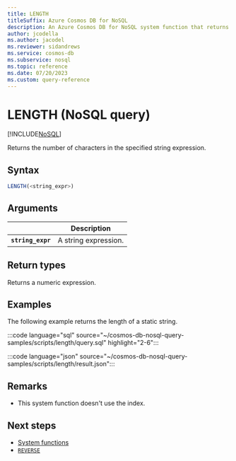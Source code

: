 ```yaml
---
title: LENGTH
titleSuffix: Azure Cosmos DB for NoSQL
description: An Azure Cosmos DB for NoSQL system function that returns the numeric length of a string expression.
author: jcodella
ms.author: jacodel
ms.reviewer: sidandrews
ms.service: cosmos-db
ms.subservice: nosql
ms.topic: reference
ms.date: 07/20/2023
ms.custom: query-reference
---
```


# LENGTH (NoSQL query)

[!INCLUDE[NoSQL](../../includes/appliesto-nosql.md)]

Returns the number of characters in the specified string expression.  
  
## Syntax
  
```sql
LENGTH(<string_expr>)  
```  
  
## Arguments

| | Description |
| --- | --- |
| **`string_expr`** | A string expression. |
  
## Return types
  
Returns a numeric expression.  
  
## Examples
  
The following example returns the length of a static string.  

:::code language="sql" source="~/cosmos-db-nosql-query-samples/scripts/length/query.sql" highlight="2-6":::

:::code language="json" source="~/cosmos-db-nosql-query-samples/scripts/length/result.json":::

## Remarks

- This system function doesn't use the index.

## Next steps

- [System functions](system-functions.yml)
- [`REVERSE`](reverse.md)

